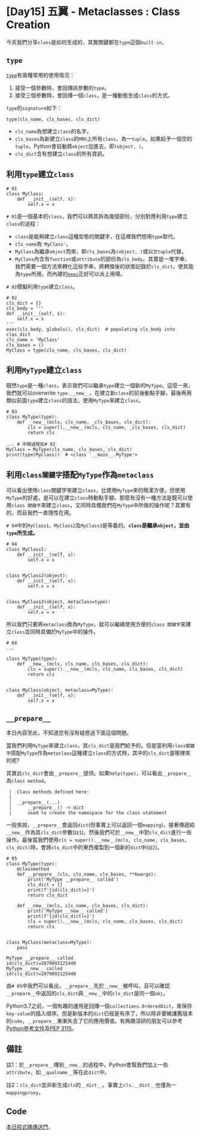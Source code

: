 # [Day15] 五翼 - Metaclasses : Class Creation
今天我們分享`class`是如何生成的，其實關鍵都在`type`這個`built-in`。

## `type`
[`type`](https://docs.python.org/3/library/functions.html#type)有兩種常用的使用情況：
1. 接受一個參數時，會回傳該參數的`type`。
2. 接受三個參數時，會回傳一個`class`，是一種動態生成`class`的方式。

`type`的`signature`如下：
```python=
type(cls_name, cls_bases, cls_dict)
```
* `cls_name`為想建立`class`的名字。
* `cls_bases`為新建立`class`的`MRO`上所有`class`，為一`tuple`。如果給予一個空的`tuple`，Python會自動將`object`加進去，即`(object, )`。
* `cls_dict`含有想建立`class`的所有資訊。

## 利用`type`建立`class`
```python=
# 01
class MyClass:
    def __init__(self, x):
        self.x = x
```
`# 01`是一個基本的`class`，我們可以將其拆為幾個部份，分別對應利用`type`建立`class`的過程：
* `class`是能夠建立`class`這種型態的關鍵字，在這裡我們想用`type`取代。
* `cls_name`為`'MyClass'`。
* `MyClass`為繼承`object`而來，即`cls_bases`為`(object, )`或以`空tuple`代替。
* `MyClass`內含有`function`或`attribute`的部份為`cls_body`。其實是一堆字串，我們需要一個方法來轉化這些字串，將轉換後的狀態記錄於`cls_dict`，使其能為`type`所用，而內建的[`exec`](https://docs.python.org/3/library/functions.html#exec)正好可以派上用場。

`# 02`模擬利用`type`建立`class`。
```python=
# 02
cls_dict = {}
cls_body = '''
def __init__(self, x):
    self.x = x
'''
exec(cls_body, globals(), cls_dict)  # populating cls_body into clas_dict
cls_name = 'MyClass'
cls_bases = ()
MyClass = type(cls_name, cls_bases, cls_dict)
```
## 利用`MyType`建立`class`
既然`type`是一種`class`，表示我們可以繼承`type`建立一個新的`MyType`。這麼一來，我們就可以overwrite `type.__new__`，在建立新`class`的前後動點手腳，最後再用類似前面`type`建立`class`的語法，使用`MyType`來建立`class`。
```python=
# 03
class MyType(type):
    def __new__(mcls, cls_name, _cls_bases, cls_dict):
        cls = super().__new__(mcls, cls_name, _cls_bases, cls_dict)
        return cls
    
... # 中間過程如# 02
MyClass = MyType(cls_name, cls_bases, cls_dict)
print(type(MyClass))  # <class '__main__.MyType'>
```
## 利用`class關鍵字`搭配`MyType`作為`metaclass`
可以看出使用`class`關鍵字來建立`class`，比使用`MyType`來的簡潔方便。但使用`MyType`的好處，是可以在建立`class`時動點手腳。那麼有沒有一種方法是既可以使用`class 關鍵字`來建立`class`，又同時具備我們在`MyType`中所做的操作呢？其實有的，而且我們一直隱性在用。

`# 04`中的`MyClass1`、`MyClass2`及`MyClass3`是等義的。**`class`是繼承`object`，並由`type`所生成。**
```python=
# 04
class MyClass1:
    def __init__(self, x):
        self.x = x


class MyClass2(object):
    def __init__(self, x):
        self.x = x


class MyClass3(object, metaclass=type):
    def __init__(self, x):
        self.x = x
```

所以我們只要將`metaclass`換為`MyType`，就可以繼續使用方便的`class 關鍵字`來建立`class`並同時具備於`MyType`中的操作。
```python=
# 04
...

class MyType(type):
    def __new__(mcls, cls_name, cls_bases, cls_dict):
        cls = super().__new__(mcls, cls_name, cls_bases, cls_dict)
        return cls


class MyClass(object, metaclass=MyType):
    def __init__(self, x):
        self.x = x
```
## `__prepare__`
本日內容至此，不知道您有沒有疑惑過下面這個問題。

當我們利用`MyType`來建立`class`，其`cls_dict`是我們給予的。但是當利用`class關鍵字`搭配`MyType`作為`metaclass`這種建立`class`的方式時，其中的`cls_dict`是哪裡來的呢?

其實此`cls_dict`會由`__prepare__`提供。如果`help(type)`，可以看出`__prepare__`為`class method`。
```
 |  Class methods defined here:
 |
 |  __prepare__(...)
 |      __prepare__() -> dict
 |      used to create the namespace for the class statement
```
一般來說，`__prepare__`會返回`dict`(但事實上可以返回一個`mapping`)，接著傳遞給`__new__`作為其`cls_dict`參數(`註1`)。然後我們可於`__new__`中對`cls_dict`進行一些操作。最後當我們使用`cls = super().__new__(mcls, cls_name, cls_bases, cls_dict)`時，會將`cls_dict`中的東西複製到一個新的`dict`中(`註2`)。

```python=
# 05
class MyType(type):
    @classmethod
    def __prepare__(cls, cls_name, cls_bases, **kwargs):
        print('MyType __prepare__ called')
        cls_dict = {}
        print(f'{id(cls_dict)=}')
        return cls_dict

    def __new__(mcls, cls_name, cls_bases, cls_dict):
        print('MyType __new__ called')
        print(f'{id(cls_dict)=}')
        cls = super().__new__(mcls, cls_name, cls_bases, cls_dict)
        return cls


class MyClass(metaclass=MyType):
    pass
```
```
MyType __prepare__ called
id(cls_dict)=2079093125440
MyType __new__ called
id(cls_dict)=2079093125440
```
由`# 05`中我們可以看出，`__prepare__`先於`__new__`被呼叫，且可以確認`__prepare__`中返回的`cls_dict`與`__new__`中的`cls_dict`是同一個`obj`。

Python3.7之前，一個有趣的運用是回傳一個`collections.OrderedDict`，來保存`key-value`的插入順序。但是新版本的`dict`已經是有序了，所以除非要維護舊版本的`code`，`__prepare__`漸漸失去了它的應用價值。有興趣深研的朋友可以參考[Python參考文件](https://docs.python.org/3/reference/datamodel.html?highlight=__call__#preparing-the-class-namespace)及[PEP 3115](https://peps.python.org/pep-3115/)。


## 備註
註1：於`__prepare__`傳到`__new__`的過程中，Python會幫我們加上一些`attribute`，如`__qualname__`等在此`dict`中。

註2：`cls_dict`並非新生成`cls`的`__dict__`。事實上`cls.__dict__`也僅為一`mappingproxy`。


## Code
[本日程式碼傳送門](https://github.com/jrycw/py10wings/tree/master/src/05_metaclasses/day15_class)。